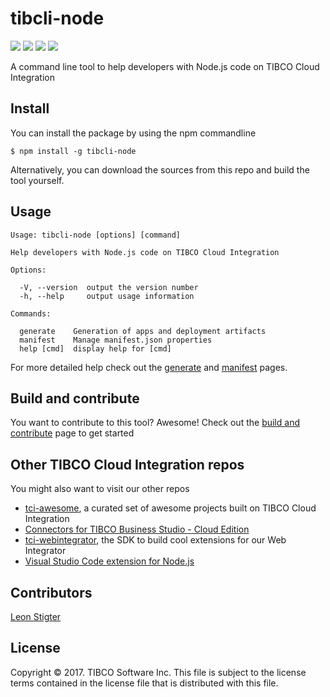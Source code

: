 # tibcli-node

![](https://travis-ci.org/TIBCOSoftware/tibcli-node.svg)
![](https://img.shields.io/badge/release-v0.4.0-blue.svg)
![](https://img.shields.io/badge/dependencies-up%20to%20date-green.svg)
![](https://img.shields.io/badge/license-BSD%20style-blue.svg)

A command line tool to help developers with Node.js code on TIBCO Cloud Integration

## Install
You can install the package by using the npm commandline
```
$ npm install -g tibcli-node
```
Alternatively, you can download the sources from this repo and build the tool yourself.

## Usage
```
Usage: tibcli-node [options] [command]

Help developers with Node.js code on TIBCO Cloud Integration

Options:

  -V, --version  output the version number
  -h, --help     output usage information

Commands:

  generate    Generation of apps and deployment artifacts
  manifest    Manage manifest.json properties
  help [cmd]  display help for [cmd]
```
For more detailed help check out the [generate](docs/generate.md) and [manifest](docs/manifest.md) pages.

## Build and contribute
You want to contribute to this tool? Awesome! Check out the [build and contribute](docs/build-and-contribute.md) page to get started

## Other TIBCO Cloud Integration repos
You might also want to visit our other repos
* [tci-awesome](https://github.com/TIBCOSoftware/tci-awesome), a curated set of awesome projects built on TIBCO Cloud Integration
* [Connectors for TIBCO Business Studio - Cloud Edition](https://github.com/TIBCOSoftware/tci-studio-samples)
* [tci-webintegrator](https://github.com/TIBCOSoftware/tci-webintegrator), the SDK to build cool extensions for our Web Integrator
* [Visual Studio Code extension for Node.js](https://github.com/TIBCOSoftware/vscode-extension-tci)

## Contributors
[Leon Stigter](https://github.com/retgits)

## License
Copyright © 2017. TIBCO Software Inc. This file is subject to the license terms contained in the license file that is distributed with this file.

